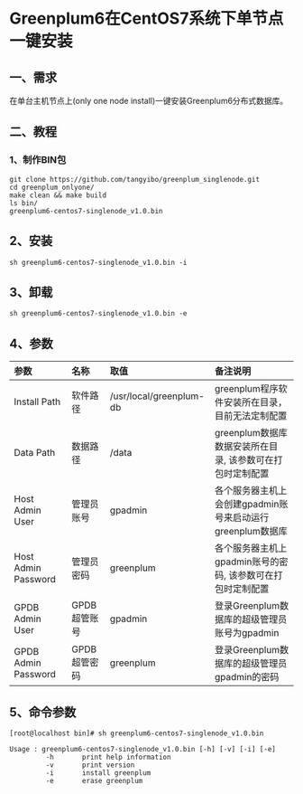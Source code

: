 # Greenplum6在CentOS7系统下单节点一键安装

## 一、需求

在单台主机节点上(only one node install)一键安装Greenplum6分布式数据库。

## 二、教程

### 1、制作BIN包

```
git clone https://github.com/tangyibo/greenplum_singlenode.git
cd greenplum_onlyone/
make clean && make build
ls bin/
greenplum6-centos7-singlenode_v1.0.bin

```

## 2、安装

```
sh greenplum6-centos7-singlenode_v1.0.bin -i
```

## 3、卸载

```
sh greenplum6-centos7-singlenode_v1.0.bin -e
```

## 4、参数

| 参数 | 名称 | 取值 | 备注说明 |
| :------| :------ | :------ | :------ |
| Install Path | 软件路径 | /usr/local/greenplum-db | greenplum程序软件安装所在目录，目前无法定制配置 |
| Data Path | 数据路径 | /data | greenplum数据库数据安装所在目录, 该参数可在打包时定制配置 |
| Host Admin User | 管理员账号 | gpadmin | 各个服务器主机上会创建gpadmin账号来启动运行greenplum数据库 |
| Host Admin Password | 管理员密码 | greenplum | 各个服务器主机上gpadmin账号的密码, 该参数可在打包时定制配置|
| GPDB Admin User | GPDB超管账号 | gpadmin | 登录Greenplum数据库的超级管理员账号为gpadmin |
| GPDB Admin Password| GPDB超管密码 | greenplum | 登录Greenplum数据库的超级管理员gpadmin的密码 |

## 5、命令参数

```
[root@localhost bin]# sh greenplum6-centos7-singlenode_v1.0.bin

Usage : greenplum6-centos7-singlenode_v1.0.bin [-h] [-v] [-i] [-e]
         -h       print help information
         -v       print version
         -i       install greenplum
         -e       erase greenplum
```
